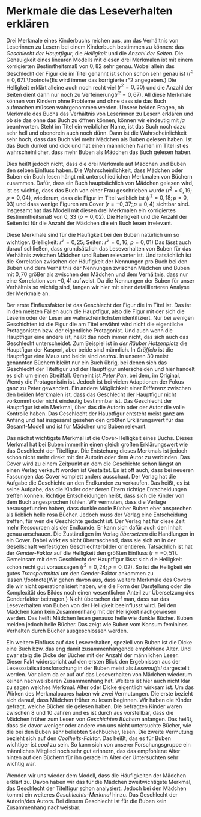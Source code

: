 Merkmale die das Leseverhalten erklären
=======================================

<!-- 
Welche Merkmale erklären das Verhältnis von Leserinnen am besten?
Welche Merkmale erklären den m/w-Faktor am besten?
Welche Merkmale erklären die unterschiedliche Auswahl von Büchern bei Mädchen und Buben am besten?
Welche Merkmale eine Buchs erklären warum es eher Mädchen oder Buben lesen?
Was macht ein Mädchenbuch zu einem Mädchenbuch?



Wir haben also festgestellt, dass es einen tendenziellen Zusammenhang zwischen dem Verhalten das die Lesenden beim Lesen durchleben und deren Geschlecht gibt.

Das heißt mit dem Anteil der Leserinnen steigt die Wahrscheinlichkeit das die Handlungen die die Leserinnen mit erleben feminin sind.

Doch uns stellt sich nun die Frage: Woher wissen unsere Leserinnen und Leser, dass sie ein gewisses Buch lesen *dürfen* und ein anderes nicht? Gibt es Merkmale eines Buchs, die auch Kinder einfach festellen können, die das Verhältnis von Leserinnen zu Lesern erklären?
Und wenn es Merkmale gibt, wie viel können diese Merkmale erklären?
Indirekt heißt das, wie groß muss der Einfluss von, von uns nicht gemessen Merkmalen auf das Verhältnis von Lerserinnen zu Lesern sein?
Wir denken dabei hautpsächlich an Beeinflussung durch Gleichaltrige, ältere Geschwister und Eltern, Werbung und Verkaufsstrategien und natürlich Merkmale des Buchs die wir nicht gemessen haben.
Ob das Buch von den Kindern selbst oder durch eine andere Person ausgesucht wird ist für uns irrelevant.

Zu erst müssen wir uns fragen, was denn überhaupt von uns Messbare Merkmale eines Buchs sind. Dann müssen wir uns fragen, wie es zu diesen Merkmalen kommt und wie sie die Leserinnen und Leser oder andere Merkmale beeinflussen könnte.
Danach messen wir mit Hilfe eines linearen Models den Einfluss der Merkmale.

Stellen wir uns vor, wir nähern uns einem Buch ganz langsam von weit weg. Je nach dem, wie es liegt nehmen wir als erstes die *Dicke* oder die *Farbe* wahr.
Somit haben wir unsere ersten Merkmale.

### Dicke

Die Dicke eines Buchs ist von der Anzahl der Seiten abhängig.
Deswegen ist sie für uns gut zu messen.
Sie hängt von der Länge der Geschichte ab die erzählt wird.
Diese hängt gerade bei Kindergeschichten stark mit dem Zielpublikum, also für wen die Geschichten gedacht sind, zusammen.

 -->



Drei Merkmale eines Kinderbuchs reichen aus, um das Verhältnis von Leserinnen zu Lesern bei einem Kinderbuch bestimmen zu können: das *Geschlecht der Hauptfigur*, die *Helligkeit* und die *Anzahl der Seiten*.
Die Genauigkeit eines linearen Modells mit diesen drei Merkmalen ist mit einem korrigierten Bestimtheitsmaß von $0{,}82$ sehr genau.
Wobei allein das Geschlecht der Figur die im Titel genannt ist schon schon sehr genau ist ($r^2=0{,}67$).\footnote{Es wird immer das korrigierte r^2 angegeben.}
Die Helligkeit erklärt alleine auch noch recht viel  ($r^2=0{,}30$) und die Anzahl der Seiten dient dann nur noch zu Verfeinerung($r^2=0{,}67$).
All diese Merkmale können von Kindern ohne Probleme und ohne dass sie das Buch aufmachen müssen wahrgenommen werden.
Unsere beiden Fragen, ob Merkmale des Buchs das Verhältnis von Leserinnen zu Lesern erklären und ob sie das ohne das Buch zu öffnen können, können wir eindeutig mit *ja* beantworten.
Steht im Titel ein weiblicher Name, ist das Buch noch dazu sehr hell und obendrein auch noch dünn.
Dann ist die Wahrscheinlichkeit sehr hoch, dass das Buch viel mehr Mädchen als Buben gelesen haben.
Ist das Buch dunkel und dick und hat einen männlichen Namen im Titel ist es wahrscheinlicher, dass mehr Buben als Mädchen das Buch gelesen haben.

Dies heißt jedoch nicht, dass die drei Merkmale auf Mädchen und Buben den selben Einfluss haben.
Die Wahrscheinlichkeit, dass Mädchen oder Buben ein Buch lesen hängt mit unterschiedlichen Merkmalen von Büchern zusammen.
Dafür, dass ein Buch hauptsächlich von Mädchen gelesen wird, ist es wichtig, dass das Buch von einer Frau geschrieben wurde ($r^2=0{,}19; p=0{,}04$), wiederum, dass die Figur im Titel weiblich ist ($r^2=0{,}18; p=0{,}03$) und dass wenige Figuren am Cover ($r=-0{,}37; p=0{,}4$) sichtbar sind.
Insgesamt hat das Modell mit diesen drei Merkmalen ein korrigiertes Bestimmtheitsmaß von $0{,}33$ ($p=0{,}02$).
Die Helligkeit und die Anzahl der Seiten ist für die Anzahl der Mädchen die ein Buch lesen irrelevant.

Diese Merkmale sind für die Häufigkeit bei den Buben natürlich um so wichtiger. (Helligkeit: $r^2=0{,}25$; Seiten: $r^2=0{,}16$; $p=0{,}01$)
Das lässt auch darauf schließen, dass grundsätzlich das Leseverhalten von Buben für das Verhältnis zwischen Mädchen und Buben relevanter ist.
Und tatsächlich ist die Korrelation zwischen der Häufigkeit der Nennungen pro Buch bei den Buben und dem Verhältnis der Nennungen zwischen Mädchen und Buben mit $0{,}70$ größer als zwischen den Mädchen und dem Verhältnis, dass nur eine Korrelation von $-0{,}41$ aufweist.
Da die Nennungen der Buben für unser Verhältnis so wichtig sind, fangen wir hier mit einer detaillierteren Analyse der Merkmale an.

Der erste Einflussfaktor ist das Geschlecht der Figur die im Titel ist. Das ist in den meisten Fällen auch die Hauptfigur, also die Figur mit der sich die Leserin oder der Leser am wahrscheinlichsten identifiziert.
Nur bei wenigen Geschichten ist die Figur die am Titel erwähnt wird nicht die eigentliche Protagonisten bzw. der eigentliche Protagonist. Und auch wenn die Hauptfigur eine andere ist, heißt  das noch immer nicht, das sich auch das Geschlecht unterscheidet. Zum Beispiel ist in *der Räuber Hotzenplotz* die Hauptfigur der Kasperl, aber beide sind männlich. In *Grüffelo* ist die Hauptfigur eine Maus und beide sind *neutral*.
In unseren 30 meist genannten Büchern bleibt nur ein Buch übrig, bei denen sich das Geschlecht der Titelfigur und der Hauptfigur unterscheiden und hier handelt es sich um einen Streitfall.
Gemeint ist *Peter Pan*, bei dem, im Original, Wendy die Protagonistin ist. Jedoch ist bei vielen Adaptionen der Fokus ganz zu Peter gewandert.
Ein andere Möglichkeit einer Differenz zwischen den beiden Merkmalen ist, dass das Geschlecht der Hauptfigur nicht vorkommt oder nicht eindeutig bestimmbar ist.
Das Geschlecht der Hauptfigur ist ein Merkmal, über das die Autorin oder der Autor die volle Kontrolle haben.
Das Geschlecht der Hauptfigur entsteht meist ganz am Anfang und hat insgesamt gesehen den größten Erklärungswert für das Gesamt-Modell und ist für Mädchen und Buben relevant.

Das nächst wichtigste Merkmal ist die Cover-Helligkeit eines Buchs.
Dieses Merkmal hat bei Buben immerhin einen gleich großen Erklärungswert wie das Geschlecht der Titelfigur.
Die Entstehung dieses Merkmals ist jedoch schon nicht mehr direkt mit der Autorin oder dem Autor zu verbinden.
Das Cover wird zu einem Zeitpunkt an dem die Geschichte schon längst an einen Verlag verkauft worden ist Gestaltet.
Es ist oft auch, dass bei neueren Fassungen das Cover komplett anders ausschaut.
Der Verlag hat die Aufgabe die Geschichte an den Endkunden zu verkaufen.
Das heißt, es ist seine Aufgabe, das die Kinder oder deren Eltern richtige Entscheidungen treffen können.
Richtige Entscheidungen heißt, dass sich die Kinder von dem Buch angesprochen fühlen.
Wir vermuten, dass die Verlage herausgefunden haben, dass dunkle coole Bücher Buben eher ansprechen als lieblich helle rosa Bücher.
Jedoch muss der Verlag eine Entscheidung treffen, für wen die Geschichte gedacht ist.
Der Verlag hat für diese Zeit mehr Ressourcen als der Endkunde.
Er kann sich dafür auch den Inhalt genau anschauen.
Die Zuständigen im Verlag *übersetzen* die Handlungen in ein Cover. Dabei wirkt es nicht überraschend, dass sie sich an in der Gesellschaft verfestigten Geschlechterbilder orientieren.
Tatsächlich ist hat der *Gender-Faktor* auf die Helligkeit den größten Einfluss ($r=-0{,}51$). Gemeinsam mit dem Geschlecht der Hauptfigur lässt sich die Helligkeit schon recht gut voraussagen ($r^2=0{,}24; p=0{,}02$).
So ist die Helligkeit ein gutes *Transportmittel* um den Gender-Faktor ankommen zu lassen.\footnote{Wir gehen davon aus, dass weitere Merkmale des Covers die wir nicht operationalisiert haben, wie die Form der Darstellung oder die Komplexität des Bildes noch einen wesentlichen Anteil zur Übersetzung des Genderfaktor beitragen.}
Nicht übersehen darf man, dass nur das Leseverhalten von Buben von der Helligkeit beeinflusst wird. Bei den Mädchen kann kein Zusammenhang mit der Helligkeit nachgewiesen werden.
Das heißt Mädchen lesen genauso helle wie dunkle Bücher.
Buben meiden jedoch helle Bücher.
Das zeigt wie Buben vom Konsum feminines Verhalten durch Bücher ausgeschlossen werden.

Ein weitere Einfluss auf das Leseverhalten, speziell von Buben ist die Dicke eine Buch bzw. das eng damit zusammenhängende empfohlene Alter.
Und zwar steig die Dicke der Bücher mit der Anzahl der männlichen Leser.
Dieser Fakt widerspricht auf den ersten Blick den Ergebnissen aus der Lesesozialisationsforschung in der Buben meist als *Lesemuffel* dargestellt werden.
Vor allem da er auf auf das Leseverhalten von Mädchen wiederum keinen nachweisbaren Zusammenhang hat.
Weiters ist hier auch nicht klar zu sagen welches Merkmal.
Alter oder Dicke eigentlich wirksam ist.
Um das Wirken des Merkmalpaares haben wir zwei Vermutungen.
Die erste bezieht sich darauf, dass Mädchen früher zu lesen beginnen. Wir haben die Kinder gefragt, welche Bücher sie gelesen haben. Die befragten Kinder waren zwischen 8 und 10 Jahren und es ist durch aus vorstellbar, dass die Mädchen früher zum Lesen von *Geschichten Büchern* anfangen. Das heißt, dass sie davor weniger oder andere von uns nicht untersuchte Bücher, wie die bei den Buben sehr beliebten Sachbücher, lesen.
Die zweite Vermutung bezieht sich auf den *Coolheits-Faktor*.
Das heißt, das es für Buben wichtiger ist *cool* zu sein.
So kann sich von unserer Forschungsgruppe ein männliches Mitglied noch sehr gut erinnern, das das empfohlene Alter hinten auf den Büchern für ihn gerade im Alter der Untersuchten sehr wichtig war.

Wenden wir uns wieder dem Modell, dass die Häufigkeiten der Mädchen erklärt zu.
Davon haben wir das für die Mädchen zweitwichtigste Merkmal, das Geschlecht der Titelfigur schon analysiert.
Jedoch bei den Mädchen kommt ein weiteres *Geschlechts-Merkmal* hinzu. Das Geschlecht der Autorin/des Autors.
Bei diesem Geschlecht ist für die Buben kein Zusammenhang nachweisbar.






